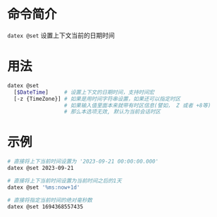 # 命令简介 

`datex @set` 设置上下文当前的日期时间

# 用法

```bash
datex @set
  [$DateTime]     # 设置上下文的日期时间，支持时间宏
  [-z {TimeZone}] # 如果是用时间字符串设置，如果还可以指定时区
                  # 如果输入值里面本来就带有时区信息(譬如， Z 或者 +8等) 
                  # 那么本选项无效, 默认为当前会话时区
```
# 示例

```bash
# 直接将上下当前时间设置为 '2023-09-21 00:00:00.000'
datex @set 2023-09-21

# 直接将上下当前时间设置为当前时间之后的1天
datex @set '%ms:now+1d'

# 直接将指定当前时间的绝对毫秒数
datex @set 1694368557435
```